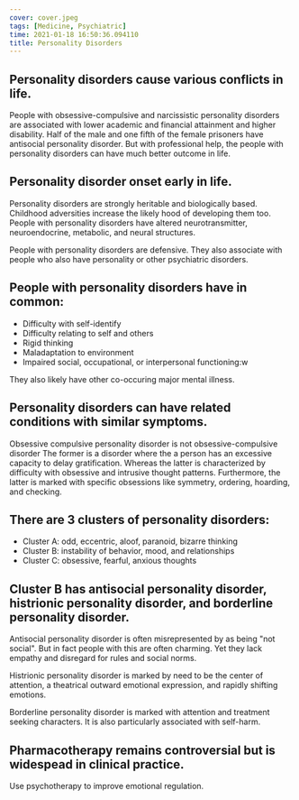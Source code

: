 ```yaml
---
cover: cover.jpeg
tags: [Medicine, Psychiatric]
time: 2021-01-18 16:50:36.094110
title: Personality Disorders
---
```


## Personality disorders cause various conflicts in life.

People with obsessive-compulsive and narcissistic personality disorders are associated with lower academic and financial attainment and higher disability.
Half of the male and one fifth of the female prisoners have antisocial personality disorder.
But with professional help, the people with personality disorders can have much better outcome in life.

## Personality disorder onset early in life.

Personality disorders are strongly heritable and biologically based.
Childhood adversities increase the likely hood of developing them too.
People with personality disorders have altered neurotransmitter, neuroendocrine, metabolic, and neural structures.

People with personality disorders are defensive.
They also associate with people who also have personality or other psychiatric disorders.

## People with personality disorders have in common:

- Difficulty with self-identify
- Difficulty relating to self and others
- Rigid thinking
- Maladaptation to environment
- Impaired social, occupational, or interpersonal functioning:w

They also likely have other co-occuring major mental illness.

## Personality disorders can have related conditions with similar symptoms.

Obsessive compulsive personality disorder is not obsessive-compulsive disorder
The former is a disorder where the a person has an excessive capacity to delay gratification.
Whereas the latter is characterized by difficulty with obsessive and intrusive thought patterns.
Furthermore, the latter is marked with specific obsessions like symmetry, ordering, hoarding, and checking.

## There are 3 clusters of personality disorders:

- Cluster A: odd, eccentric, aloof, paranoid, bizarre thinking
- Cluster B: instability of behavior, mood, and relationships
- Cluster C: obsessive, fearful, anxious thoughts

## Cluster B has antisocial personality disorder, histrionic personality disorder, and borderline personality disorder.

Antisocial personality disorder is often misrepresented by as being "not social".
But in fact people with this are often charming.
Yet they lack empathy and disregard for rules and social norms.

Histrionic personality disorder is marked by need to be the center of attention, a theatrical outward emotional expression, and rapidly shifting emotions.

Borderline personality disorder is marked with attention and treatment seeking characters.
It is also particularly associated with self-harm.

## Pharmacotherapy remains controversial but is widespead in clinical practice.

Use psychotherapy to improve emotional regulation.
